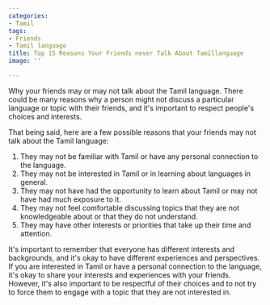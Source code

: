 ```yaml
---
categories:
- Tamil
tags:
- Friends
- Tamil language
title: Top 15 Reasons Your Friends never Talk About Tamillanguage
image: ''

---
```

Why your friends may or may not talk about the Tamil language. There could be many reasons why a person might not discuss a particular language or topic with their friends, and it's important to respect people's choices and interests.

That being said, here are a few possible reasons that your friends may not talk about the Tamil language:

1. They may not be familiar with Tamil or have any personal connection to the language.
2. They may not be interested in Tamil or in learning about languages in general.
3. They may not have had the opportunity to learn about Tamil or may not have had much exposure to it.
4. They may not feel comfortable discussing topics that they are not knowledgeable about or that they do not understand.
5. They may have other interests or priorities that take up their time and attention.

It's important to remember that everyone has different interests and backgrounds, and it's okay to have different experiences and perspectives. If you are interested in Tamil or have a personal connection to the language, it's okay to share your interests and experiences with your friends. However, it's also important to be respectful of their choices and to not try to force them to engage with a topic that they are not interested in.